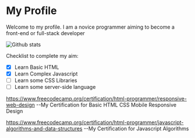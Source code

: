 # My Profile

Welcome to my profile. I am a novice programmer aiming to become a front-end or full-stack developer

![Github stats](https://github-readme-stats.vercel.app/api?username=Liftoff-KA)

Checklist to complete my aim:
* [x] Learn Basic HTML
* [x] Learn Complex Javascript 
* [ ] Learn some CSS Libraries
* [ ] Learn some server-side language

https://www.freecodecamp.org/certification/html-programmer/responsive-web-design 
--My Certification for Basic HTML CSS Mobile Responsive Design

https://www.freecodecamp.org/certification/html-programmer/javascript-algorithms-and-data-structures
--My Certification for Javascript Algorithms
